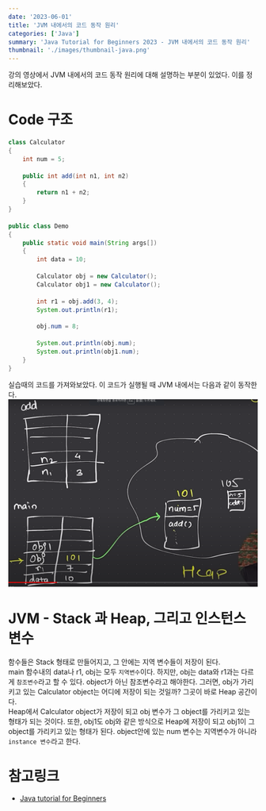 ```yaml
---
date: '2023-06-01'
title: 'JVM 내에서의 코드 동작 원리'
categories: ['Java']
summary: 'Java Tutorial for Beginners 2023 - JVM 내에서의 코드 동작 원리'
thumbnail: './images/thumbnail-java.png'
---
```


강의 영상에서 JVM 내에서의 코드 동작 원리에 대해 설명하는 부분이 있었다. 이를 정리해보았다.

# Code 구조

```java
class Calculator
{
	int num = 5;

	public int add(int n1, int n2)
	{
		return n1 + n2;
	}
}

public class Demo
{
	public static void main(String args[])
	{
		int data = 10;

		Calculator obj = new Calculator();
		Calculator obj1 = new Calculator();

		int r1 = obj.add(3, 4);
		System.out.println(r1);

		obj.num = 8;

		System.out.println(obj.num);
		System.out.println(obj1.num);
	}
}

```

실습때의 코드를 가져와보았다. 이 코드가 실행될 때 JVM 내에서는 다음과 같이 동작한다.  
![JVM-Stack-Heap](./images/java-tutorial-1.png)

# JVM - Stack 과 Heap, 그리고 인스턴스 변수

함수들은 Stack 형태로 만들어지고, 그 안에는 지역 변수들이 저장이 된다.  
main 함수내의 data나 r1, obj는 모두 `지역변수`이다. 하지만, obj는 data와 r1과는 다르게 `참조변수`라고 할 수 있다. object가 아닌 참조변수라고 해야한다. 그러면, obj가 가리키고 있는 Calculator object는 어디에 저장이 되는 것일까? 그곳이 바로 Heap 공간이다.  
Heap에서 Calculator object가 저장이 되고 obj 변수가 그 object를 가리키고 있는 형태가 되는 것이다. 또한, obj1도 obj와 같은 방식으로 Heap에 저장이 되고 obj1이 그 object를 가리키고 있는 형태가 된다. object안에 있는 num 변수는 지역변수가 아니라 `instance 변수`라고 한다.

# 참고링크

- [Java tutorial for Beginners](https://www.youtube.com/watch?v=BGTx91t8q5)
